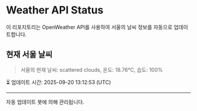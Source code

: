 
# Weather API Status

이 리포지토리는 OpenWeather API를 사용하여 서울의 날씨 정보를 자동으로 업데이트합니다.

## 현재 서울 날씨
> 서울의 현재 날씨: scattered clouds, 온도: 18.76°C, 습도: 100%

⏳ 업데이트 시간: 2025-09-20 13:12:53 (UTC)

---
자동 업데이트 봇에 의해 관리됩니다.
